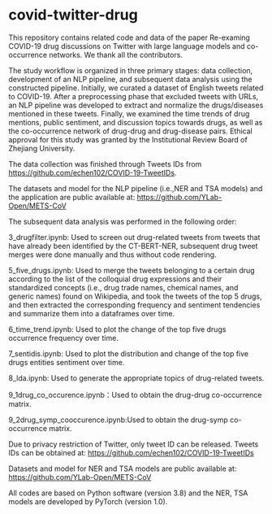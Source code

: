 # covid-twitter-drug
This repository contains related code and data of the paper Re-examing COVID-19 drug discussions on Twitter with large language models and co-occurrence networks. We thank all the contributors.

The study workflow is organized in three primary stages: data collection, development of an NLP pipeline, and subsequent data analysis using the constructed pipeline. Initially, we curated a dataset of English tweets related to COVID-19. After a preprocessing phase that excluded tweets with URLs, an NLP pipeline was developed to extract and normalize the drugs/diseases mentioned in these tweets. Finally, we examined the time trends of drug mentions, public sentiment, and discussion topics towards drugs, as well as the co-occurrence network of drug-drug and drug-disease pairs. Ethical approval for this study was granted by the Institutional Review Board of Zhejiang University.

The data collection was finished through Tweets IDs from https://github.com/echen102/COVID-19-TweetIDs.

The datasets and model for the NLP pipeline (i.e.,NER and TSA models) and the application are public available at:  https://github.com/YLab-Open/METS-CoV

The subsequent data analysis was performed in the following order:

3_drugfilter.ipynb: Used to screen out drug-related tweets from tweets that have already been identified by the CT-BERT-NER, subsequent drug tweet merges were done manually and thus without code rendering.

5_five_drugs.ipynb: Used to merge the tweets belonging to a certain drug according to the list of the colloquial drug expressions and their standardized concepts (i.e., drug trade names, chemical names, and generic names) found on Wikipedia, and took the tweets of the top 5 drugs, and then extracted the corresponding frequency and sentiment tendencies and summarize them into a dataframes over time.

6_time_trend.ipynb: Used to plot the change of the top five drugs occurrence frequency over time.

7_sentidis.ipynb: Used to plot the distribution and change of the top five drugs entities sentiment over time.

8_lda.ipynb: Used to generate the appropriate topics of drug-related tweets.

9_1drug_co_occurence.ipynb：Used to obtain the drug-drug co-occurrence matrix.

9_2drug_symp_cooccurence.ipynb:Used to obtain the drug-symp co-occurrence matrix.

Due to privacy restriction of Twitter, only tweet ID can be released. Tweets IDs can be obtained at: https://github.com/echen102/COVID-19-TweetIDs

Datasets and model for NER and TSA models are public available at:  https://github.com/YLab-Open/METS-CoV

All codes are based on Python software (version 3.8) and the NER, TSA models are developed by PyTorch (version 1.0).

